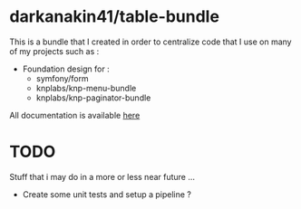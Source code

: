 darkanakin41/table-bundle
===

This is a bundle that I created in order to centralize code that I use on many of my projects such as :

* Foundation design for : 
    * symfony/form
    * knplabs/knp-menu-bundle
    * knplabs/knp-paginator-bundle
    
All documentation is available [here](./doc/index.md)

# TODO 
Stuff that i may do in a more or less near future ...
* Create some unit tests and setup a pipeline ?
